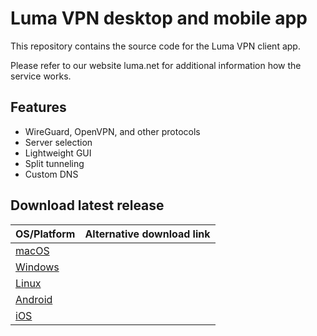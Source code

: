# Luma VPN desktop and mobile app

This repository contains the source code for the Luma VPN client app.

Please refer to our website luma.net for additional information how the service works.

## Features

- WireGuard, OpenVPN, and other protocols
- Server selection
- Lightweight GUI
- Split tunneling
- Custom DNS

## Download latest release

| OS/Platform | Alternative download link
|:------| :------|
| [macOS](https://luma/download1) |
| [Windows](https://luma.download1) |
| [Linux](https://luma.download1) |
| [Android](https://luma/download1)  |
| [iOS](https://luma/download1)  |

